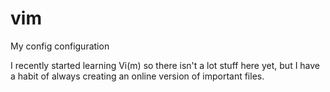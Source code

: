 # vim
My config configuration

I recently started learning Vi(m) so there isn't a lot stuff here yet, but I have a habit of always creating an online version of important files.

